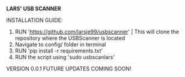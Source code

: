 **LARS' USB SCANNER**

INSTALLATION GUIDE:

1. RUN 'https://github.com/larsje99/usbscanner' | This will clone the repository where the USBScanner is located
2. Navigate to config/ folder in terminal
3. RUN 'pip install -r requirements.txt'
4. RUN the script using 'sudo usbscanlars'

VERSION 0.0.1
FUTURE UPDATES COMING SOON!
